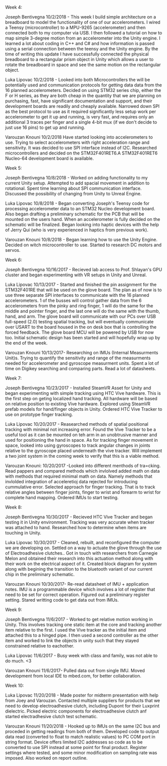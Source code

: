 Week 4:

Joseph Bentivegna
10/2/2018 - This week I build simple architecture on a breadboard to model the functionality of one of our accelerometers. I wired a Teensy (microcontroller) to a MPU-9265 (accelerometer) and then connected both to my computer via USB.  I then followed a tutorial on how to map simple 3-degree motion from an accelerometer into the Unity engine.  I learned a lot about coding in C++ and C# and how information is passed using a serial connection between the teensy and the Unity engine. By the time of writing this update I have successfully connected the physical breadboard to a rectangular prism object in Unity which allows a user to rotate the breadboard in space and see the same motion on the rectangular object.


Luka Lipovac
10/2/2018 - Looked into both Microcontrollers the will be potentially used and communication protocols for getting data data from the 16 planned accelerometers. Decided on using STM32 series chip, either the F or H series, as they are both cheap in the quantity that we are planning on purchasing, fast, have significant documentation and support, and their development boards are readily and cheaply available. Narrowed down SPI as the best protocol to use as it required significantly less setup work per accelerometer to get it up and running, is very fast, and requires only an additional 3 traces per finger and a single 4-bit mux (if we don't decide to just use 16 pins) to get up and running. 

Varouzan Knouni
10/2/2018
Have started looking into accelerometers to use. Trying to select accelerometers with right acceleration range and sensitivity. It was decided to use SPI interface instead of I2C. Researched microcontrollers and decided on the STM32F401RET6.A STM32F401RET6 Nucleo-64 development board is available.



Week 5:

Joseph Bentivegna
10/8/2018 - Worked on adding functionality to my current Unity setup. Attempted to add spacial movement in addition to rotational.  Spent time learning about SPI communication interface.  Discussed the possibility of changing from Unity to Unreal Engine.

Luka Lipovac
10/8/2018 - Began converting Joseph's Teensy code for processing accelerometer data to an STM32 Nucleo development board. Also began drafting a preliminary schematic for the PCB that will be mounted on the users hand. When an accelerometer is fully decided on the schematic will be finalized. Began looking into haptic devices with the help of Jerry Qui (who is very experienced in haptics from previous work). 

Varouzan Knouni
10/8/2018 - Began learning how to use the Unity Engine. Decided on witch microcontroller to use. Started to research DC motors and servos.


Week 6:

Joseph Bentivegna
10/16/2017 - Recieved lab access to Prof. Shlayan's GPU cluster and began experimenting with VR setups in Unity and Unreal.  

Luka Lipovac
10/13/2017 - Started and finished the pin assignment for the STM32F401RE that will be used on the glove board. The plan as of now is to use three separate SPI interfaces to communicate with the 16 planned accelerometers. 1 of the busses will control gather data from the 6 accelerometers from the pinky and ring finger, 1 will do the same for the middle and pointer finger, and the last one will do the same with the thumb, hand, and arm. The glove board will communicate with our PCs over USB full-speed (2.0) testing spatial tracking, but will eventually communicate over USART to the board housed in the on desk box that is controlling the forced feedback. The glove board MCU will be powered by USB for now too. Initial schematic design has been started and will hopefully wrap up by the end of the week. 

Varouzan Knouni
10/13/2017- Researching on IMUs (Internal Measurments Unit)s. Trying to quantify the sensitivity  and range of the measurments needed for accelerometer and gyroscope measurment units. Spent a lot of time on Digikey searching and comparing parts. Read a lot of datasheets.


Week 7:

Joseph Bentivegna
10/23/2017 - Installed SteamVR Asset for Unity and began experimenting with simple tracking using HTC Vive hardware.  This is the first step on geting localized hand tracking.  All hardware will be based on relative position to existing Vive hardware.  Explored using SteamVR prefab models for hand/finger objects in Unity.  Ordered HTC Vive Tracker to use on prototype finger tracking.  

Luka Lipovac
10/20/2017 - Reasearched methods of spatial positional tracking with minimal not increasing error. Found the Vive Tracker to be a useful tool as it can be mounted on teh arm in an unobtrusive manner and used for positioning the hand in space. As for tracking finger movement in space, looked into using gyroscopes to track angular changes in joints relative to the gyroscope placed underneath the vive tracker. Will implement a two joint system in the coming week to verify that this is a viable method. 

Varouzan Knouni:
10/20/2017 -Looked into different menthods of tra=cking. Read pappers and compared methods which invlolved added math on data with methods that required minimal math on data. Namely methods that invlolded integration of acceleretioj data rejected for introducing cummulative error. Selected approach for finger tracking. That is to track relative angles between finger joints, finger to wrist and forearm to wrist for complete hand mapping. Ordered IMUs to start testing.

Week 8:

Joseph Bentivegna
10/30/2017 - Recieved HTC Vive Tracker and began testing it in Unity environment.  Tracking was very accurate when tracker was attached to hand. Researched how to determine when items are touching in Unity. 

Luka Lipovac
10/30/2017 - Cleaned, rebuilt, and reconfigured the computer we are developing on. Settled on a way to actuate the glove through the use of Electroadhesive clutches.. Got in touch with researchers from Carnegie Melon and obtained their research into this actuation method along with their work on the electrical aspect of it. Created block diagram for system along with begining the transition to the bluetooth variant of our current chip in the preliminary schematic. 

Varouzan Knouni
10/30/2017- Re-read datasheet of IMU + application notes. IMU is a programmable device which involves a lot of register that need to be set for correct operation. Figured out a preliminary register setting. Stared writting code to get data out from IMUs.

Week 9:

Joseph Bentivegna
11/6/2017 - Worked to get relative motion working in Unity. This involves tracking one static item at the core and tracking another item relative to the first.  I used the Vive tracker as the initial item and attached this to a hinged pipe.  I then used a second controller as the other item and worked to link the objects in unity such that they stayed constrained relative to eachother.

Luka Lipovac
11/6/2017 - Busy week with class and family, was not able to do much. <3

Varouzan Knouni
11/6/2017- Pulled data out from single IMU. Moved development from local IDE to mbed.com, for better collaboration. 

Week 10:

Luka Lipovac
11/20/2018 - Made poster for midterm presentation with help from Joey and Varouzan. Contacted multiple suppliers for products that we need to develop electroadhesive clutch, including Dupont for their Luxprint dielectric. Picked electric components for electroadhesive clutch anf started electradhesive clutch test schematic.

Varouzan Knouni
11/20/2018 - Hooked up to IMUs on the same I2C bus and proceded in getting readings from both of them. Developed code to output data read (converted to float to match realistic values) to PC COM port in string format. Device offers limited I2C addresses so code as to be converted to use SPI instead at some point for final product. Register settings where tested, and some minor modification on sampling rate was imposed. Also worked on report outline.


